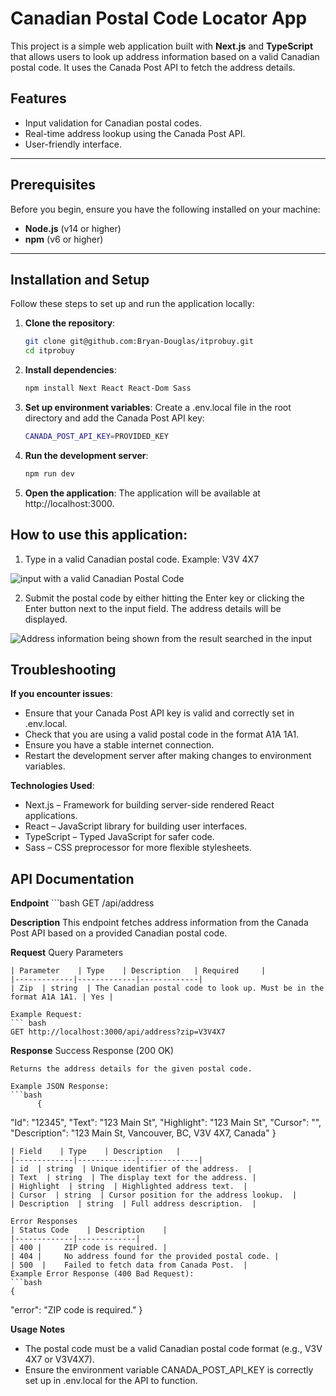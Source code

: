 # Canadian Postal Code Locator App

This project is a simple web application built with **Next.js** and **TypeScript** that allows users to look up address information based on a valid Canadian postal code. It uses the Canada Post API to fetch the address details.

## Features

- Input validation for Canadian postal codes.
- Real-time address lookup using the Canada Post API.
- User-friendly interface.

---

## Prerequisites

Before you begin, ensure you have the following installed on your machine:

- **Node.js** (v14 or higher)
- **npm** (v6 or higher)

---

## Installation and Setup

Follow these steps to set up and run the application locally:

1. **Clone the repository**:
   ```bash
   git clone git@github.com:Bryan-Douglas/itprobuy.git
   cd itprobuy


2. **Install dependencies**:
    ```bash
    npm install Next React React-Dom Sass

3. **Set up environment variables**:
    Create a .env.local file in the root directory and add the Canada Post API key:
    ```bash
    CANADA_POST_API_KEY=PROVIDED_KEY

4. **Run the development server**:
    ```bash
    npm run dev

5. **Open the application**:
    The application will be available at http://localhost:3000.

## How to use this application:

1) Type in a valid Canadian postal code.
    Example: V3V 4X7

![input with a valid Canadian Postal Code](public/Postal_Locator.PNG)

2) Submit the postal code by either hitting the Enter key or clicking the Enter button next to the input field. The address details will be displayed.

![Address information being shown from the result searched in the input](public/Postal_Locator_Results.PNG)

## Troubleshooting

**If you encounter issues**:

   - Ensure that your Canada Post API key is valid and correctly set in .env.local.
   - Check that you are using a valid postal code in the format A1A 1A1.
   - Ensure you have a stable internet connection.
   - Restart the development server after making changes to environment variables.

**Technologies Used**:

   - Next.js – Framework for building server-side rendered React applications.
   - React – JavaScript library for building user interfaces.
   - TypeScript – Typed JavaScript for safer code.
   - Sass – CSS preprocessor for more flexible stylesheets.

## API Documentation

**Endpoint**
    ```bash
    GET /api/address

**Description**
    This endpoint fetches address information from the Canada Post API based on a provided Canadian postal code.

**Request**
    Query Parameters 

    | Parameter    | Type    | Description   | Required     |
    |-------------|-------------|-------------|
    | Zip  | string  | The Canadian postal code to look up. Must be in the format A1A 1A1. | Yes | 

    Example Request:
    ``` bash
    GET http://localhost:3000/api/address?zip=V3V4X7

**Response**
    Success Response (200 OK)

    Returns the address details for the given postal code.

    Example JSON Response:  
    ```bash
          {
  "Id": "12345",
  "Text": "123 Main St",
  "Highlight": "123 Main St",
  "Cursor": "",
  "Description": "123 Main St, Vancouver, BC, V3V 4X7, Canada"
}

    | Field    | Type    | Description   |
    |-------------|-------------|-------------|
    | id  | string  | Unique identifier of the address.  |
    | Text  | string  | The display text for the address. |
    | Highlight  | string  | Highlighted address text.  |
    | Cursor  | string  | Cursor position for the address lookup.  |
    | Description  | string  | Full address description.  |

    Error Responses
    | Status Code    | Description    |
    |-------------|-------------|
    | 400 | 	ZIP code is required. |
    | 404 | 	No address found for the provided postal code. |
    | 500  | 	Failed to fetch data from Canada Post.  |
    Example Error Response (400 Bad Request):
    ```bash
    {
  "error": "ZIP code is required."
}

**Usage Notes**
   - The postal code must be a valid Canadian postal code format (e.g., V3V 4X7 or V3V4X7).
   - Ensure the environment variable CANADA_POST_API_KEY is correctly set up in .env.local for the API to function.